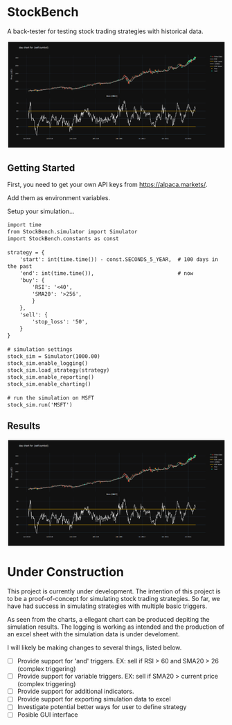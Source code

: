 # StockBench
A back-tester for testing stock trading strategies with historical data.

![chart](https://github.com/jocon15/StockBench/blob/master/images/example_chart.png)

## Getting Started
First, you need to get your own API keys from https://alpaca.markets/.

Add them as environment variables.

Setup your simulation...
```
import time
from StockBench.simulator import Simulator
import StockBench.constants as const

strategy = {
    'start': int(time.time()) - const.SECONDS_5_YEAR,  # 100 days in the past
    'end': int(time.time()),                           # now
    'buy': {
        'RSI': '<40',
        'SMA20': '>256',
        }
    },
    'sell': {
        'stop_loss': '50',
    }
}

# simulation settings
stock_sim = Simulator(1000.00)
stock_sim.enable_logging()
stock_sim.load_strategy(strategy)
stock_sim.enable_reporting()
stock_sim.enable_charting()

# run the simulation on MSFT
stock_sim.run('MSFT')

```

## Results
![chart](https://github.com/jocon15/StockBench/blob/master/images/example_chart.png)

# Under Construction
This project is currently under development. The intention of this project is to be a proof-of-concept for simulating stock trading strategies. So far, we have had success in simulating strategies with multiple basic triggers.

As seen from the charts, a ellegant chart can be produced depiting the simulation results. The logging is working as intended and the production of an excel sheet with the simulation data is under develoment.

I will likely be making changes to several things, listed below.

- [ ] Provide support for 'and' triggers. EX: sell if RSI > 60 and SMA20 > 26 (complex triggering)
- [ ] Provide support for variable triggers. EX: sell if SMA20 > current price (complex triggering)
- [ ] Provide support for additional indicators.
- [ ] Provide support for exporting simulation data to excel
- [ ] Investigate potential better ways for user to define strategy
- [ ] Posible GUI interface

